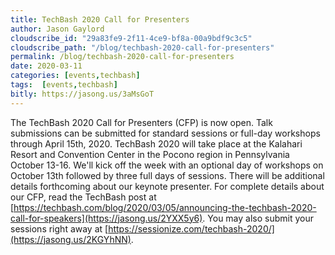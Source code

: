 ```yaml
---
title: TechBash 2020 Call for Presenters
author: Jason Gaylord
cloudscribe_id: "29a83fe9-2f11-4ce9-bf8a-00a9bdf9c3c5"
cloudscribe_path: "/blog/techbash-2020-call-for-presenters"
permalink: /blog/techbash-2020-call-for-presenters
date: 2020-03-11
categories: [events,techbash]
tags:  [events,techbash]
bitly: https://jasong.us/3aMsGoT
---
```


The TechBash 2020 Call for Presenters (CFP) is now open. Talk submissions can be submitted for standard sessions or full-day workshops through April 15th, 2020. TechBash 2020 will take place at the Kalahari Resort and Convention Center in the Pocono region in Pennsylvania October 13-16. We'll kick off the week with an optional day of workshops on October 13th followed by three full days of sessions. There will be additional details forthcoming about our keynote presenter. For complete details about our CFP, read the TechBash post at [https://techbash.com/blog/2020/03/05/announcing-the-techbash-2020-call-for-speakers](https://jasong.us/2YXX5y6). You may also submit your sessions right away at [https://sessionize.com/techbash-2020/](https://jasong.us/2KGYhNN).
